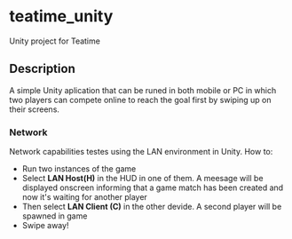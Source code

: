 # teatime_unity
Unity project for Teatime

## Description
A simple Unity aplication that can be runed in both mobile or PC in which two players can compete online to reach the goal first by swiping up on their screens.

### Network
Network capabilities testes using the LAN environment in Unity. How to:
* Run two instances of the game
* Select **LAN Host(H)** in the HUD in one of them. A meesage will be displayed onscreen informing that a game match has been created and now it's waiting for another player
* Then select **LAN Client (C)** in the other devide. A second player will be spawned in game
* Swipe away!
